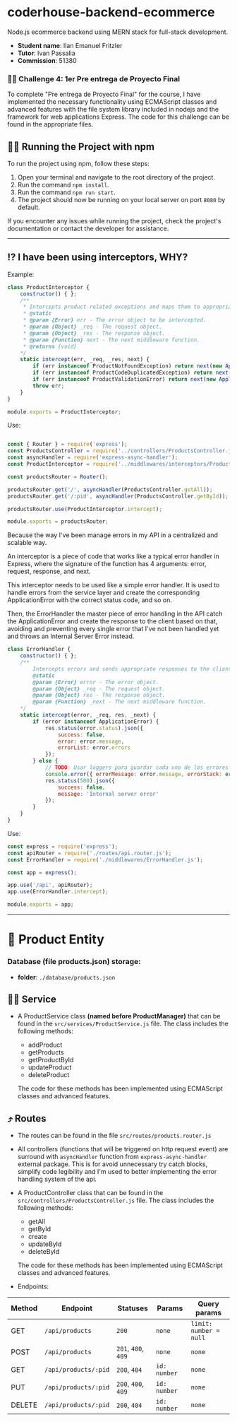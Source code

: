 # coderhouse-backend-ecommerce
Node.js ecommerce backend using MERN stack for full-stack development.

- **Student name**: Ilan Emanuel Fritzler
- **Tutor**: Ivan Passalia
- **Commission**: 51380

### 👨‍💻 Challenge 4: 1er Pre entrega de Proyecto Final

To complete "Pre entrega de Proyecto Final" for the course, I have implemented the necessary functionality using ECMAScript classes and advanced features with the file system library included in nodejs and the framework for web applications Express. The code for this challenge can be found in the appropriate files.

## 🏃‍♂️ Running the Project with npm

To run the project using npm, follow these steps:

1. Open your terminal and navigate to the root directory of the project.
2. Run the command `npm install`.
3. Run the command `npm run start`.
4. The project should now be running on your local server on port `8080` by default.

If you encounter any issues while running the project, check the project's documentation or contact the developer for assistance.

---

## ⁉ I have been using interceptors, WHY?
Example: 
```javascript
class ProductInterceptor {
    constructor() { };
    /**
     * Intercepts product-related exceptions and maps them to appropriate HTTP error codes.
     * @static
     * @param {Error} err - The error object to be intercepted.
     * @param {Object} _req - The request object.
     * @param {Object} _res - The response object.
     * @param {Function} next - The next middleware function.
     * @returns {void}
    */
    static intercept(err, _req, _res, next) {
        if (err instanceof ProductNotFoundException) return next(new ApplicationError(err.message, 404));
        if (err instanceof ProductCodeDuplicatedException) return next(new ApplicationError(err.message, 409));
        if (err instanceof ProductValidationError) return next(new ApplicationError(err.message, 400));
        throw err;
    }
}

module.exports = ProductInterceptor;
```
Use: 
```javascript

const { Router } = require('express');
const ProductsController = require('../controllers/ProductsController.js');
const asyncHandler = require('express-async-handler');
const ProductInterceptor = require('../middlewares/interceptors/ProductInterceptor.js');

const productsRouter = Router();

productsRouter.get('/', asyncHandler(ProductsController.getAll));
productsRouter.get('/:pid', asyncHandler(ProductsController.getById));

productsRouter.use(ProductInterceptor.intercept);

module.exports = productsRouter;
```

Because the way I've been manage errors in my API in a centralized and scalable way.

An interceptor is a piece of code that works like a typical error handler in Express, where the signature of the function has 4 arguments: error, request, response, and next.

This interceptor needs to be used like a simple error handler. It is used to handle errors from the service layer and create the corresponding ApplicationError with the correct status code, and so on. 

Then, the ErrorHandler the master piece of error handling in the API catch the ApplicationError and create the response to the client based on that, avoiding and preventing every single error that I've not been handled yet and throws an Internal Server Error instead.
```javascript
class ErrorHandler {
    constructor() { };
    /**
        Intercepts errors and sends appropriate responses to the client.
        @static
        @param {Error} error - The error object.
        @param {Object} _req - The request object.
        @param {Object} res - The response object.
        @param {Function} _next - The next middleware function.
    */
    static intercept(error, _req, res, _next) {
        if (error instanceof ApplicationError) {
            res.status(error.status).json({
                success: false,
                error: error.message,
                errorList: error.errors
            });
        } else {
            // TODO: Usar loggers para guardar cada uno de los errores y asignarle un ID unico para identificarlo.
            console.error({ errorMessage: error.message, errorStack: error.stack });
            res.status(500).json({
                success: false,
                message: 'Internal server error'
            });
        }
    }
}
```
Use:
```javascript
const express = require('express');
const apiRouter = require('./routes/api.router.js');
const ErrorHandler = require('./middlewares/ErrorHandler.js');

const app = express();

app.use('/api', apiRouter);
app.use(ErrorHandler.intercept);

module.exports = app;
```
---
# 🧃 Product Entity
### Database (file products.json) storage:
- **folder**: `./database/products.json`
## 🐕‍🦺 Service
- A ProductService class **(named before ProductManager)** that can be found in the `src/services/ProductService.js` file. The class includes the following methods:
  - addProduct
  - getProducts
  - getProductById
  - updateProduct
  - deleteProduct
  
  The code for these methods has been implemented using ECMAScript classes and advanced features.
  
## ⤴ Routes

- The routes can be found in the file `src/routes/products.router.js`
- All controllers (functions that will be triggered on http request event) are surround with `asyncHandler` function from `express-async-handler` external package. This is for avoid unnecessary try catch blocks, simplify code legibility and I'm used to better implementing the error handling system of the api.
- A ProductController class that can be found in the `src/controllers/ProductsController.js` file. The class includes the following methods:
  - getAll
  - getById
  - create
  - updateById
  - deleteById
  
  The code for these methods has been implemented using ECMAScript classes and advanced features.
- Endpoints: 

| Method | Endpoint             | Statuses            | Params       | Query params           |
| ------ | -------------------- | ------------------- | ------------ | ---------------------- |
| GET    | `/api/products`      | `200`               | `none`       | `limit: number = null` |
| POST   | `/api/products`      | `201`, `400`, `409` | `none`       | `none`                 |
| GET    | `/api/products/:pid` | `200`, `404`        | `id: number` | `none`                 |
| PUT    | `/api/products/:pid` | `200`, `400`, `409` | `id: number` | `none`                 |
| DELETE | `/api/products/:pid` | `200`, `404`        | `id: number` | `none`                 |
